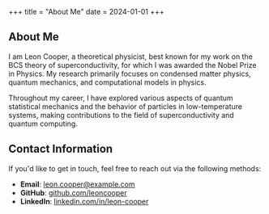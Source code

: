 +++
title = "About Me"
date = 2024-01-01
+++

## About Me

I am Leon Cooper, a theoretical physicist, best known for my work on the BCS theory of superconductivity, for which I was awarded the Nobel Prize in Physics. My research primarily focuses on condensed matter physics, quantum mechanics, and computational models in physics.

Throughout my career, I have explored various aspects of quantum statistical mechanics and the behavior of particles in low-temperature systems, making contributions to the field of superconductivity and quantum computing.

## Contact Information

If you'd like to get in touch, feel free to reach out via the following methods:

- **Email**: [leon.cooper@example.com](mailto:leon.cooper@example.com)
- **GitHub**: [github.com/leoncooper](https://github.com/leoncooper)
- **LinkedIn**: [linkedin.com/in/leon-cooper](https://linkedin.com/in/leon-cooper)

